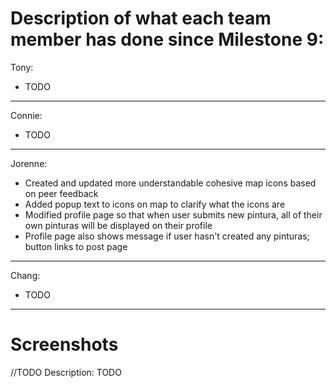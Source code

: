 # Description of what each team member has done since Milestone 9:

Tony:
- TODO

---

Connie:
- TODO

---

Jorenne:
- Created and updated more understandable cohesive map icons based on peer feedback
- Added popup text to icons on map to clarify what the icons are
- Modified profile page so that when user submits new pintura, all of their own pinturas will be displayed on their profile
- Profile page also shows message if user hasn't created any pinturas; button links to post page

---

Chang:
- TODO

---

# Screenshots 

//TODO
Description: TODO
